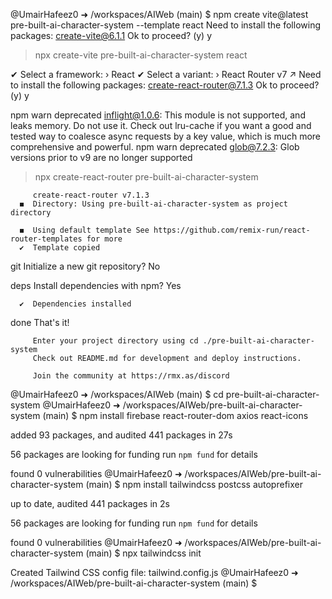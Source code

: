 @UmairHafeez0 ➜ /workspaces/AIWeb (main) $ npm create vite@latest pre-built-ai-character-system --template react
Need to install the following packages:
create-vite@6.1.1
Ok to proceed? (y) y


> npx
> create-vite pre-built-ai-character-system react

✔ Select a framework: › React
✔ Select a variant: › React Router v7 ↗
Need to install the following packages:
create-react-router@7.1.3
Ok to proceed? (y) y

npm warn deprecated inflight@1.0.6: This module is not supported, and leaks memory. Do not use it. Check out lru-cache if you want a good and tested way to coalesce async requests by a key value, which is much more comprehensive and powerful.
npm warn deprecated glob@7.2.3: Glob versions prior to v9 are no longer supported

> npx
> create-react-router pre-built-ai-character-system


         create-react-router v7.1.3
      ◼  Directory: Using pre-built-ai-character-system as project directory

      ◼  Using default template See https://github.com/remix-run/react-router-templates for more
      ✔  Template copied

   git   Initialize a new git repository?
         No

  deps   Install dependencies with npm?
         Yes

      ✔  Dependencies installed

  done   That's it!

         Enter your project directory using cd ./pre-built-ai-character-system
         Check out README.md for development and deploy instructions.

         Join the community at https://rmx.as/discord

@UmairHafeez0 ➜ /workspaces/AIWeb (main) $ cd pre-built-ai-character-system
@UmairHafeez0 ➜ /workspaces/AIWeb/pre-built-ai-character-system (main) $ npm install firebase react-router-dom axios react-icons

added 93 packages, and audited 441 packages in 27s

56 packages are looking for funding
  run `npm fund` for details

found 0 vulnerabilities
@UmairHafeez0 ➜ /workspaces/AIWeb/pre-built-ai-character-system (main) $ npm install tailwindcss postcss autoprefixer

up to date, audited 441 packages in 2s

56 packages are looking for funding
  run `npm fund` for details

found 0 vulnerabilities
@UmairHafeez0 ➜ /workspaces/AIWeb/pre-built-ai-character-system (main) $ npx tailwindcss init

Created Tailwind CSS config file: tailwind.config.js
@UmairHafeez0 ➜ /workspaces/AIWeb/pre-built-ai-character-system (main) $ 